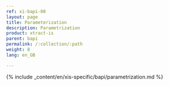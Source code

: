 ```yaml
---
ref: xi-bapi-08
layout: page
title: Parameterization
description: Parametrization
product: xtract-is
parent: bapi
permalink: /:collection/:path
weight: 8
lang: en_GB

---
```


{% include _content/en/xis-specific/bapi/parametrization.md  %}

